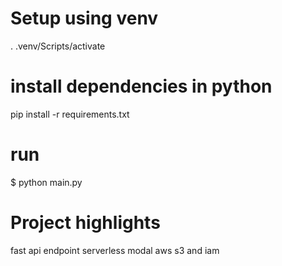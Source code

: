 # Setup using venv

. .venv/Scripts/activate

# install dependencies in python

pip install -r requirements.txt

# run

$ python main.py

# Project highlights

fast api endpoint
serverless modal
aws s3 and iam
